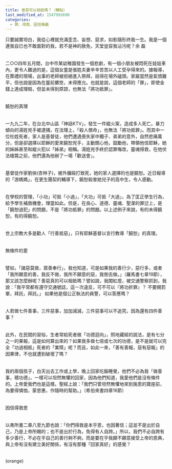 ```yaml
---
title: 善惡可以相抵嗎？（轉貼）
last_modified_at: 1547993690
categories:
  - 罪、得救、因信稱義
---
```


只要誠實坦白，我從心裡就充滿歪念、妄想、惡求，如影隨形终我一生。我是一個連我自已也不敢面對的我，若不是神的赦免，天堂豈容我沾污呢？<!--more-->余 磊 <br><br><br>二○○四年五月間，台中市某幼稚園發生一個悲劇，有一個小朋友被悶死在娃娃車內，更令人難過的是，這個女童是張姓夫妻辛辛苦苦以人工受孕得來的。據報導，在葬禮的現場，出事的老師被拒絕進入祭拜，祇得在場外磕頭。家屬當然是氣憤難平，但也說是因為在靈前擲筊，未得應允。也就是說，這個老師的「罪」，即使金錢上達成理賠，但並未得到原諒，也無法「將功抵罪」。<br><br><br>饒恕的真理<br><br><br>一九九二年，在台北中山區「神話KTV」，發生一件縱火案，造成多人死亡。暴力傾向的湯姓兇手被逮捕，在法理上，「殺人償命」，也無法「將功抵罪」。而其中一位杜姓死者，家人是基督徒，他們遭遇喪失家中獨子、弟弟的意外，自然悲痛萬分，但是卻選擇以耶穌的愛來饒恕兇手，主動關心他，鼓勵他，帶領他信耶穌，她的姊姊甚至和縱火犯以「姊弟」相稱。湯姓兇手終於認罪悔改，靈魂得救，在他伏法槍斃之前，他們還為他辦了一場「歡送會」。<br><br><br>基督徒作家劉俠(杏林子)，被外傭毆打致死，她的家人選擇的也是饒恕。近日報導的「游媽媽」，在更生團契的輔導下，饒恕殺害她兒子的高中生，令人感動。 <br><br><br>在學校的管理，「小功」可抵「小過」，「大功」可抵「大過」，為了匡正學生行為，給予學生補救機會，理當如此。但是，在良心、道德、靈魂、聖潔的罪愆上，是「饒恕過犯」的問題，不是「將功抵罪」的問題。以上述例子來說，有的未得饒恕，有的得饒恕。<br><br><br>世上宗教大多是勸人「行善抵惡」，只有耶穌基督以言行教導「饒恕」的真理。<br><br><br>無條件的愛<br><br><br>譬如，「諸惡莫做，眾善奉行」，我也知道，可是如果我的善行少，惡行多，或者「我所願意的善，我反不做，我所不願意的惡，我倒去做。」（羅馬書七章19節），那又該怎麼辦呢？善惡真的可以相抵嗎？譬如說，我闖紅燈，被交通警察抓到，我說：「我平常都有遵守交通號誌，這一次違反，可不可以『將功折罪』？ 不要開罰單，拜託，拜託。」 如果他是個公正執法的員警，可以答應嗎？<br><br><br>人若做七件善事，三件惡事，加加減減，三件惡事可以不追究，因為還有四件善事？<br><br><br>此外，在民間的習俗，生者常給死者做「功德迴向」，照地藏經的說法，是有七分之一的果報，這是如何算出來的？如果我多做七倍或七次的功德，是不是就可以完全「功過相抵」死者的「業障」呢？而且，如此一來，「善有善報，惡有惡報」的因果律，不也就遭到破壞了嗎？<br><br><br>我的兩個孩子，白天出去工作或上學，晚上回家吃飯睡覺，他們不必為我「做善事，積功德」，一樣可以坦然無懼的回家，因為他們知道，我愛他們是沒有條件的。上帝愛我們也是這樣。聖經上說：「我們只管坦然無懼地來到施恩的寶座前，為要得憐恤，蒙恩惠，作隨時的幫助。」（希伯來書四章16節）<br><br><br>因信得救恩<br><br><br>以弗所書二章八至九節也說：「你們得救是本乎恩，也因著信；這並不是出於自己，乃是上帝所賜的；也不是出於行為，免得有人自誇。」所以，我們不必自誇有多少善行，不必在乎自己的善行夠不夠，而是要在乎我願不願意接受上帝的恩典，與上帝有沒有建立美好關係，有沒有那種「回家真好」的感覺？<br><br><br>(orange)<br><br><br><br><br><br><br><br><br>
